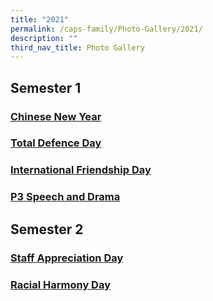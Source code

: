```yaml
---
title: "2021"
permalink: /caps-family/Photo-Gallery/2021/
description: ""
third_nav_title: Photo Gallery
---
```

Semester 1
----------

### [Chinese New Year](https://photos.app.goo.gl/WgeoJXRoMSVNP1sc6)

### [Total Defence Day](https://photos.app.goo.gl/hwXACoQrxB4PT5ij7)

### [International Friendship Day](https://photos.app.goo.gl/2N2AmSzBbxDHPjeD9)

### [P3 Speech and Drama](https://photos.app.goo.gl/8dtGJV8iM7CDz84NA)

Semester 2
----------

### [Staff Appreciation Day](https://photos.app.goo.gl/3DRhBxrMW9YNHN8T7)

### [Racial Harmony Day](https://photos.app.goo.gl/9Rxqj9JVZkdBZe6ZA)